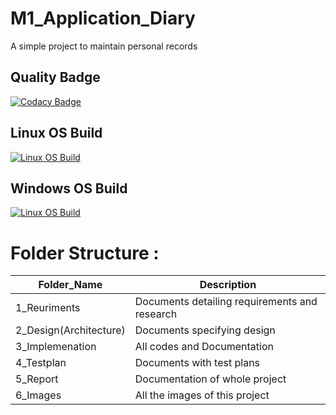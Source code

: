# M1_Application_Diary
A simple project to maintain personal records

## Quality Badge
[![Codacy Badge](https://app.codacy.com/project/badge/Grade/f34cf131ef6a4a1db1e3bd2696fd43fd)](https://www.codacy.com/gh/rachitdBeast/M1_Application_Diary/dashboard?utm_source=github.com&amp;utm_medium=referral&amp;utm_content=rachitdBeast/M1_Application_Diary&amp;utm_campaign=Badge_Grade)

## Linux OS Build
[![Linux OS Build](https://github.com/rachitdBeast/M1_Application_Diary/actions/workflows/c-cpp.yml/badge.svg)](https://github.com/rachitdBeast/M1_Application_Diary/actions/workflows/c-cpp.yml)

## Windows OS Build
[![Linux OS Build](https://github.com/rachitdBeast/M1_Application_Diary/actions/workflows/c-cpp_win.yml/badge.svg)](https://github.com/rachitdBeast/M1_Application_Diary/actions/workflows/c-cpp_win.yml)

# Folder Structure :

Folder_Name      |  Description
-----------------|--------------
1_Reuriments     |  Documents detailing requirements and research
2_Design(Architecture)         |  Documents specifying design
3_Implemenation  |  All codes and Documentation
4_Testplan       |  Documents with test plans
  5_Report       |  Documentation of whole project
6_Images         |  All the images of this project
